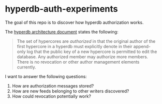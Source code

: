 # hyperdb-auth-experiments

The goal of this repo is to discover how hyperdb authorization works.

The [hyperdb architecture document](https://github.com/mafintosh/hyperdb/blob/master/ARCHITECTURE.md) states the following:

> The set of hypercores are _authorized_ in that the original author of the first hypercore in a hyperdb must explicitly denote in their append-only log that the public key of a new hypercore is permitted to edit the database. Any authorized member may authorize more members. There is no revocation or other author management elements currently.

I want to answer the following questions:

1. How are authorization messages stored?
2. How are new feeds belonging to other writers discovered?
3. How could revocation potentially work?
